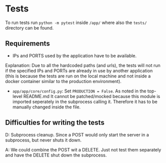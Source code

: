 # Tests
To run tests run `python -m pytest` inside `/app/` where also the `tests/` directory can be found.


## Requirements
* IPs and PORTS used by the application have to be available.

Explanation: Due to all the hardcoded paths (and urls), the tests will not run if the specified IPs
and PORTs are already in use by another application (this is because the tests are run on the local
machine and not inside a docker container similar to the production environment).

* `app/app/core/config.py`: Set `PRODUCTION = False`. As noted in the top-level README.md It cannot
    be patched/mocked because this module is imported seperately in the subprocess calling it.
    Therefore it has to be manually changed inside the file.


## Difficulties for writing the tests
D: Subprocess cleanup. Since a POST would only start the server in a subprocess, but never shuts it
down.

A: We could combine the POST wit a DELETE. Just not test them separately and have the DELETE shut
down the subprocess.
